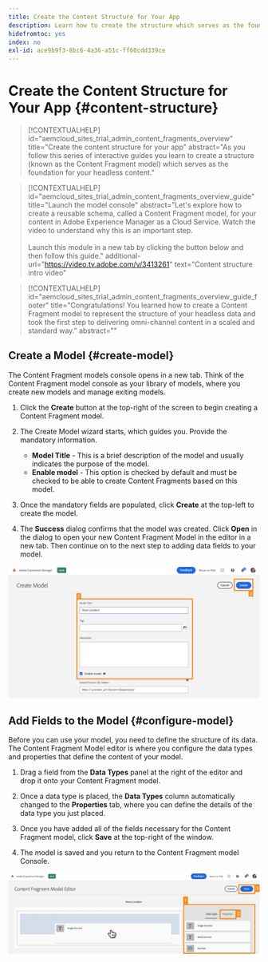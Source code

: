 ```yaml
---
title: Create the Content Structure for Your App
description: Learn how to create the structure which serves as the foundation for all of your headless content using AEM's Content Fragment models.
hidefromtoc: yes
index: no
exl-id: ace9b9f3-8bc6-4a36-a51c-ff60cdd339ce
---
```


# Create the Content Structure for Your App {#content-structure}

>[!CONTEXTUALHELP]
>id="aemcloud_sites_trial_admin_content_fragments_overview"
>title="Create the content structure for your app"
>abstract="As you follow this series of interactive guides you learn to create a structure (known as the Content Fragment model) which serves as the foundation for your headless content."

>[!CONTEXTUALHELP]
>id="aemcloud_sites_trial_admin_content_fragments_overview_guide"
>title="Launch the model console"
>abstract="Let's explore how to create a reusable schema, called a Content Fragment model, for your content in Adobe Experience Manager as a Cloud Service. Watch the video to understand why this is an important step. <br><br>Launch this module in a new tab by clicking the button below and then follow this guide."
>additional-url="https://video.tv.adobe.com/v/3413261" text="Content structure intro video"

>[!CONTEXTUALHELP]
>id="aemcloud_sites_trial_admin_content_fragments_overview_guide_footer"
>title="Congratulations! You learned how to create a Content Fragment model to represent the structure of your headless data and took the first step to delivering omni-channel content in a scaled and standard way."
>abstract=""

## Create a Model {#create-model}

The Content Fragment models console opens in a new tab. Think of the Content Fragment model console as your library of models, where you create new models and manage exiting models.

1. Click the **Create** button at the top-right of the screen to begin creating a Content Fragment model.

2. The Create Model wizard starts, which guides you. Provide the mandatory information.

   * **Model Title** - This is a brief description of the model and usually indicates the purpose of the model.
   * **Enable model** - This option is checked by default and must be checked to be able to create Content Fragments based on this model.

3. Once the mandatory fields are populated, click **Create** at the top-left to create the model. 

4. The **Success** dialog confirms that the model was created. Click **Open** in the dialog to open your new Content Fragment Model in the editor in a new tab. Then continue on to the next step to adding data fields to your model.

![Steps two and three of creating a Content Fragment model](assets/content-structure/create-model-2-3.png)

## Add Fields to the Model {#configure-model}

Before you can use your model, you need to define the structure of its data. The Content Fragment Model editor is where you configure the data types and properties that define the content of your model.

1. Drag a field from the **Data Types** panel at the right of the editor and drop it onto your Content Fragment model. 

2. Once a data type is placed, the **Data Types** column automatically changed to the **Properties** tab, where you can define the details of the data type you just placed.

3. Once you have added all of the fields necessary for the Content Fragment model, click **Save** at the top-right of the window.

4. The model is saved and you return to the Content Fragment model Console.

![Steps one, two, and three of adding fields to the model](assets/content-structure/define-model-fields-1-2-3.png)
